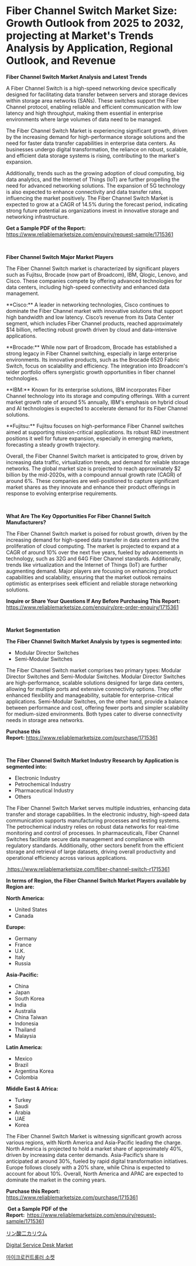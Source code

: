 <p><h1>Fiber Channel Switch Market Size: Growth Outlook from 2025 to 2032, projecting at Market's Trends Analysis by Application, Regional Outlook, and Revenue</h1></p><p><strong>Fiber Channel Switch Market Analysis and Latest Trends</strong></p>
<p><p>A Fiber Channel Switch is a high-speed networking device specifically designed for facilitating data transfer between servers and storage devices within storage area networks (SANs). These switches support the Fiber Channel protocol, enabling reliable and efficient communication with low latency and high throughput, making them essential in enterprise environments where large volumes of data need to be managed.</p><p>The Fiber Channel Switch Market is experiencing significant growth, driven by the increasing demand for high-performance storage solutions and the need for faster data transfer capabilities in enterprise data centers. As businesses undergo digital transformation, the reliance on robust, scalable, and efficient data storage systems is rising, contributing to the market's expansion.</p><p>Additionally, trends such as the growing adoption of cloud computing, big data analytics, and the Internet of Things (IoT) are further propelling the need for advanced networking solutions. The expansion of 5G technology is also expected to enhance connectivity and data transfer rates, influencing the market positively. The Fiber Channel Switch Market is expected to grow at a CAGR of 14.5% during the forecast period, indicating strong future potential as organizations invest in innovative storage and networking infrastructure.</p></p>
<p><strong>Get a Sample PDF of the Report:&nbsp;</strong> <a href="https://www.reliablemarketsize.com/enquiry/request-sample/1715361?utm_campaign=1840&utm_medium=2&utm_source=Github&utm_content=ia&utm_term=12012025&utm_id=fiber-channel-switch">https://www.reliablemarketsize.com/enquiry/request-sample/1715361</a></p>
<p>&nbsp;</p>
<p><strong>Fiber Channel Switch Major Market Players</strong></p>
<p><p>The Fiber Channel Switch market is characterized by significant players such as Fujitsu, Brocade (now part of Broadcom), IBM, Qlogic, Lenovo, and Cisco. These companies compete by offering advanced technologies for data centers, including high-speed connectivity and enhanced data management.</p><p>**Cisco:** A leader in networking technologies, Cisco continues to dominate the Fiber Channel market with innovative solutions that support high bandwidth and low latency. Cisco’s revenue from its Data Center segment, which includes Fiber Channel products, reached approximately $14 billion, reflecting robust growth driven by cloud and data-intensive applications.</p><p>**Brocade:** While now part of Broadcom, Brocade has established a strong legacy in Fiber Channel switching, especially in large enterprise environments. Its innovative products, such as the Brocade 6520 Fabric Switch, focus on scalability and efficiency. The integration into Broadcom's wider portfolio offers synergistic growth opportunities in fiber channel technologies.</p><p>**IBM:** Known for its enterprise solutions, IBM incorporates Fiber Channel technology into its storage and computing offerings. With a current market growth rate of around 5% annually, IBM's emphasis on hybrid cloud and AI technologies is expected to accelerate demand for its Fiber Channel solutions.</p><p>**Fujitsu:** Fujitsu focuses on high-performance Fiber Channel switches aimed at supporting mission-critical applications. Its robust R&D investment positions it well for future expansion, especially in emerging markets, forecasting a steady growth trajectory.</p><p>Overall, the Fiber Channel Switch market is anticipated to grow, driven by increasing data traffic, virtualization trends, and demand for reliable storage networks. The global market size is projected to reach approximately $2 billion by the mid-2020s, with a compound annual growth rate (CAGR) of around 6%. These companies are well-positioned to capture significant market shares as they innovate and enhance their product offerings in response to evolving enterprise requirements.</p></p>
<p>&nbsp;</p>
<p><strong>What Are The Key Opportunities For Fiber Channel Switch Manufacturers?</strong></p>
<p><p>The Fiber Channel Switch market is poised for robust growth, driven by the increasing demand for high-speed data transfer in data centers and the proliferation of cloud computing. The market is projected to expand at a CAGR of around 10% over the next five years, fueled by advancements in technology, such as 32G and 64G Fiber Channel standards. Additionally, trends like virtualization and the Internet of Things (IoT) are further augmenting demand. Major players are focusing on enhancing product capabilities and scalability, ensuring that the market outlook remains optimistic as enterprises seek efficient and reliable storage networking solutions.</p></p>
<p><strong>Inquire or Share Your Questions If Any Before Purchasing This Report:</strong> <a href="https://www.reliablemarketsize.com/enquiry/pre-order-enquiry/1715361?utm_campaign=1840&utm_medium=2&utm_source=Github&utm_content=ia&utm_term=12012025&utm_id=fiber-channel-switch">https://www.reliablemarketsize.com/enquiry/pre-order-enquiry/1715361</a></p>
<p>&nbsp;</p>
<p><strong>Market Segmentation</strong></p>
<p><strong>The Fiber Channel Switch Market Analysis by types is segmented into:</strong></p>
<p><ul><li>Modular Director Switches</li><li>Semi-Modular Switches</li></ul></p>
<p><p>The Fiber Channel Switch market comprises two primary types: Modular Director Switches and Semi-Modular Switches. Modular Director Switches are high-performance, scalable solutions designed for large data centers, allowing for multiple ports and extensive connectivity options. They offer enhanced flexibility and manageability, suitable for enterprise-critical applications. Semi-Modular Switches, on the other hand, provide a balance between performance and cost, offering fewer ports and simpler scalability for medium-sized environments. Both types cater to diverse connectivity needs in storage area networks.</p></p>
<p><strong>Purchase this Report:&nbsp;</strong><a href="https://www.reliablemarketsize.com/purchase/1715361?utm_campaign=1840&utm_medium=2&utm_source=Github&utm_content=ia&utm_term=12012025&utm_id=fiber-channel-switch">https://www.reliablemarketsize.com/purchase/1715361</a></p>
<p>&nbsp;</p>
<p><strong>The Fiber Channel Switch Market Industry Research by Application is segmented into:</strong></p>
<p><ul><li>Electronic Industry</li><li>Petrochemical Industry</li><li>Pharmaceutical Industry</li><li>Others</li></ul></p>
<p><p>The Fiber Channel Switch Market serves multiple industries, enhancing data transfer and storage capabilities. In the electronic industry, high-speed data communication supports manufacturing processes and testing systems. The petrochemical industry relies on robust data networks for real-time monitoring and control of processes. In pharmaceuticals, Fiber Channel Switches facilitate secure data management and compliance with regulatory standards. Additionally, other sectors benefit from the efficient storage and retrieval of large datasets, driving overall productivity and operational efficiency across various applications.</p></p>
<p><a href="https://www.reliablemarketsize.com/fiber-channel-switch-r1715361?utm_campaign=1840&utm_medium=2&utm_source=Github&utm_content=ia&utm_term=12012025&utm_id=fiber-channel-switch">&nbsp;https://www.reliablemarketsize.com/fiber-channel-switch-r1715361</a></p>
<p><strong>In terms of Region, the Fiber Channel Switch Market Players available by Region are:</strong></p>
<p>
    <p> <strong> North America: </strong>
        <ul>
            <li>United States</li>
            <li>Canada</li>
        </ul>
        </p> 
    <p> <strong> Europe: </strong>
        <ul>
            <li>Germany</li>
            <li>France</li>
            <li>U.K.</li>
            <li>Italy</li>
            <li>Russia</li>
        </ul>
        </p> 
    <p> <strong> Asia-Pacific: </strong>
        <ul>
            <li>China</li>
            <li>Japan</li>
            <li>South Korea</li>
            <li>India</li>
            <li>Australia</li>
            <li>China Taiwan</li>
            <li>Indonesia</li>
            <li>Thailand</li>
            <li>Malaysia</li>
        </ul>
        </p> 
    <p> <strong> Latin America: </strong>
        <ul>
            <li>Mexico</li>
            <li>Brazil</li>
            <li>Argentina Korea</li>
            <li>Colombia</li>
        </ul>
        </p> 
    <p> <strong> Middle East & Africa: </strong>
        <ul>
            <li>Turkey</li>
            <li>Saudi</li>
            <li>Arabia</li>
            <li>UAE</li>
            <li>Korea</li>
        </ul>
    </p>
    </p>
<p><p>The Fiber Channel Switch Market is witnessing significant growth across various regions, with North America and Asia-Pacific leading the charge. North America is projected to hold a market share of approximately 40%, driven by increasing data center demands. Asia-Pacific’s share is anticipated at around 30%, fueled by rapid digital transformation initiatives. Europe follows closely with a 20% share, while China is expected to account for about 10%. Overall, North America and APAC are expected to dominate the market in the coming years.</p></p>
<p><strong>Purchase this Report: </strong><a href="https://www.reliablemarketsize.com/purchase/1715361?utm_campaign=1840&utm_medium=2&utm_source=Github&utm_content=ia&utm_term=12012025&utm_id=fiber-channel-switch">https://www.reliablemarketsize.com/purchase/1715361</a></p>
<p>&nbsp;<strong>Get a Sample PDF of the Report:&nbsp;&nbsp;</strong><a href="https://www.reliablemarketsize.com/enquiry/request-sample/1715361?utm_campaign=1840&utm_medium=2&utm_source=Github&utm_content=ia&utm_term=12012025&utm_id=fiber-channel-switch">https://www.reliablemarketsize.com/enquiry/request-sample/1715361</a></p>
<p><strong></strong></p>
<p><p><a href="https://github.com/mohamedbakry57/Market-Research-Report-List-6/blob/main/548177429921.md?utm_campaign=1840&utm_medium=2&utm_source=Github&utm_content=ia&utm_term=12012025&utm_id=fiber-channel-switch">リン酸二カリウム</a></p><p><a href="https://github.com/vimar16th/Market-Research-Report-List-7/blob/main/digital-service-desk-market.md?utm_campaign=1840&utm_medium=2&utm_source=Github&utm_content=ia&utm_term=12012025&utm_id=fiber-channel-switch">Digital Service Desk Market</a></p><p><a href="https://github.com/laholand/Market-Research-Report-List-6/blob/main/931054430062.md?utm_campaign=1840&utm_medium=2&utm_source=Github&utm_content=ia&utm_term=12012025&utm_id=fiber-channel-switch">마이크로컨트롤러 소켓</a></p></p>